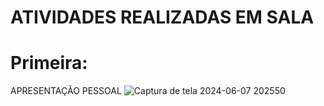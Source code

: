 # ATIVIDADES REALIZADAS EM SALA

# Primeira: 
APRESENTAÇÃO PESSOAL
![Captura de tela 2024-06-07 202550](https://github.com/isa20lopes/Apresen/assets/163484630/74a5dab2-1561-4776-a68c-61e8a7215097)


